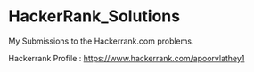 # HackerRank_Solutions

My Submissions to the Hackerrank.com problems.

Hackerrank Profile : https://www.hackerrank.com/apoorvlathey1
